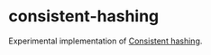 # consistent-hashing

Experimental implementation of [Consistent hashing](https://en.wikipedia.org/wiki/Consistent_hashing).
